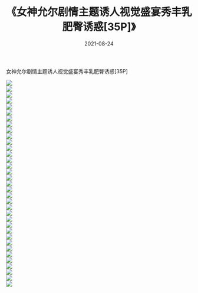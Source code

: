 ﻿---
layout: post
title:  《女神允尔剧情主题诱人视觉盛宴秀丰乳肥臀诱惑[35P]》
date:   2021-08-24
img: http://img.660000.xyz/Sharelink/性感/2021/女神允尔剧情主题诱人视觉盛宴秀丰乳肥臀诱惑[35P]/000.jpg
categories: [美女, 清纯, 唯美]
---

女神允尔剧情主题诱人视觉盛宴秀丰乳肥臀诱惑[35P]

  ![](http://img.660000.xyz/Sharelink/性感/2021/女神允尔剧情主题诱人视觉盛宴秀丰乳肥臀诱惑[35P]/001.jpg) <br> ![](http://img.660000.xyz/Sharelink/性感/2021/女神允尔剧情主题诱人视觉盛宴秀丰乳肥臀诱惑[35P]/002.jpg) <br> ![](http://img.660000.xyz/Sharelink/性感/2021/女神允尔剧情主题诱人视觉盛宴秀丰乳肥臀诱惑[35P]/003.jpg) <br> ![](http://img.660000.xyz/Sharelink/性感/2021/女神允尔剧情主题诱人视觉盛宴秀丰乳肥臀诱惑[35P]/004.jpg) <br> ![](http://img.660000.xyz/Sharelink/性感/2021/女神允尔剧情主题诱人视觉盛宴秀丰乳肥臀诱惑[35P]/005.jpg) <br> ![](http://img.660000.xyz/Sharelink/性感/2021/女神允尔剧情主题诱人视觉盛宴秀丰乳肥臀诱惑[35P]/006.jpg) <br> ![](http://img.660000.xyz/Sharelink/性感/2021/女神允尔剧情主题诱人视觉盛宴秀丰乳肥臀诱惑[35P]/007.jpg) <br> ![](http://img.660000.xyz/Sharelink/性感/2021/女神允尔剧情主题诱人视觉盛宴秀丰乳肥臀诱惑[35P]/008.jpg) <br> ![](http://img.660000.xyz/Sharelink/性感/2021/女神允尔剧情主题诱人视觉盛宴秀丰乳肥臀诱惑[35P]/009.jpg) <br> ![](http://img.660000.xyz/Sharelink/性感/2021/女神允尔剧情主题诱人视觉盛宴秀丰乳肥臀诱惑[35P]/010.jpg) <br> ![](http://img.660000.xyz/Sharelink/性感/2021/女神允尔剧情主题诱人视觉盛宴秀丰乳肥臀诱惑[35P]/011.jpg) <br> ![](http://img.660000.xyz/Sharelink/性感/2021/女神允尔剧情主题诱人视觉盛宴秀丰乳肥臀诱惑[35P]/012.jpg) <br> ![](http://img.660000.xyz/Sharelink/性感/2021/女神允尔剧情主题诱人视觉盛宴秀丰乳肥臀诱惑[35P]/013.jpg) <br> ![](http://img.660000.xyz/Sharelink/性感/2021/女神允尔剧情主题诱人视觉盛宴秀丰乳肥臀诱惑[35P]/014.jpg) <br> ![](http://img.660000.xyz/Sharelink/性感/2021/女神允尔剧情主题诱人视觉盛宴秀丰乳肥臀诱惑[35P]/015.jpg) <br> ![](http://img.660000.xyz/Sharelink/性感/2021/女神允尔剧情主题诱人视觉盛宴秀丰乳肥臀诱惑[35P]/016.jpg) <br> ![](http://img.660000.xyz/Sharelink/性感/2021/女神允尔剧情主题诱人视觉盛宴秀丰乳肥臀诱惑[35P]/017.jpg) <br> ![](http://img.660000.xyz/Sharelink/性感/2021/女神允尔剧情主题诱人视觉盛宴秀丰乳肥臀诱惑[35P]/018.jpg) <br> ![](http://img.660000.xyz/Sharelink/性感/2021/女神允尔剧情主题诱人视觉盛宴秀丰乳肥臀诱惑[35P]/019.jpg) <br> ![](http://img.660000.xyz/Sharelink/性感/2021/女神允尔剧情主题诱人视觉盛宴秀丰乳肥臀诱惑[35P]/020.jpg) <br> ![](http://img.660000.xyz/Sharelink/性感/2021/女神允尔剧情主题诱人视觉盛宴秀丰乳肥臀诱惑[35P]/021.jpg) <br> ![](http://img.660000.xyz/Sharelink/性感/2021/女神允尔剧情主题诱人视觉盛宴秀丰乳肥臀诱惑[35P]/022.jpg) <br> ![](http://img.660000.xyz/Sharelink/性感/2021/女神允尔剧情主题诱人视觉盛宴秀丰乳肥臀诱惑[35P]/023.jpg) <br> ![](http://img.660000.xyz/Sharelink/性感/2021/女神允尔剧情主题诱人视觉盛宴秀丰乳肥臀诱惑[35P]/024.jpg) <br> ![](http://img.660000.xyz/Sharelink/性感/2021/女神允尔剧情主题诱人视觉盛宴秀丰乳肥臀诱惑[35P]/025.jpg) <br> ![](http://img.660000.xyz/Sharelink/性感/2021/女神允尔剧情主题诱人视觉盛宴秀丰乳肥臀诱惑[35P]/026.jpg) <br> ![](http://img.660000.xyz/Sharelink/性感/2021/女神允尔剧情主题诱人视觉盛宴秀丰乳肥臀诱惑[35P]/027.jpg) <br> ![](http://img.660000.xyz/Sharelink/性感/2021/女神允尔剧情主题诱人视觉盛宴秀丰乳肥臀诱惑[35P]/028.jpg) <br> ![](http://img.660000.xyz/Sharelink/性感/2021/女神允尔剧情主题诱人视觉盛宴秀丰乳肥臀诱惑[35P]/029.jpg) <br> ![](http://img.660000.xyz/Sharelink/性感/2021/女神允尔剧情主题诱人视觉盛宴秀丰乳肥臀诱惑[35P]/030.jpg) <br> ![](http://img.660000.xyz/Sharelink/性感/2021/女神允尔剧情主题诱人视觉盛宴秀丰乳肥臀诱惑[35P]/031.jpg) <br> ![](http://img.660000.xyz/Sharelink/性感/2021/女神允尔剧情主题诱人视觉盛宴秀丰乳肥臀诱惑[35P]/032.jpg) <br> ![](http://img.660000.xyz/Sharelink/性感/2021/女神允尔剧情主题诱人视觉盛宴秀丰乳肥臀诱惑[35P]/033.jpg) <br> ![](http://img.660000.xyz/Sharelink/性感/2021/女神允尔剧情主题诱人视觉盛宴秀丰乳肥臀诱惑[35P]/034.jpg) <br> ![](http://img.660000.xyz/Sharelink/性感/2021/女神允尔剧情主题诱人视觉盛宴秀丰乳肥臀诱惑[35P]/035.jpg) <br>